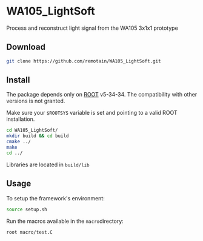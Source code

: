 # WA105_LightSoft

Process and reconstruct light signal from the WA105 3x1x1 prototype

Download
--------
```bash
git clone https://github.com/remotain/WA105_LightSoft.git
```
Install
-------
The package depends only on [ROOT](http://root.cern.ch/) v5-34-34. The compatibility with other versions is not granted. 

Make sure your ```$ROOTSYS``` variable is set and pointing to a valid ROOT installation.

```bash
cd WA105_LightSoft/
mkdir build && cd build
cmake ../ 
make 
cd ../
```
Libraries are located in ```build/lib ```

Usage
-----
To setup the framework's environment:
```bash
source setup.sh
```
Run the macros available in the ```macro```directory:
```bash
root macro/test.C
```
